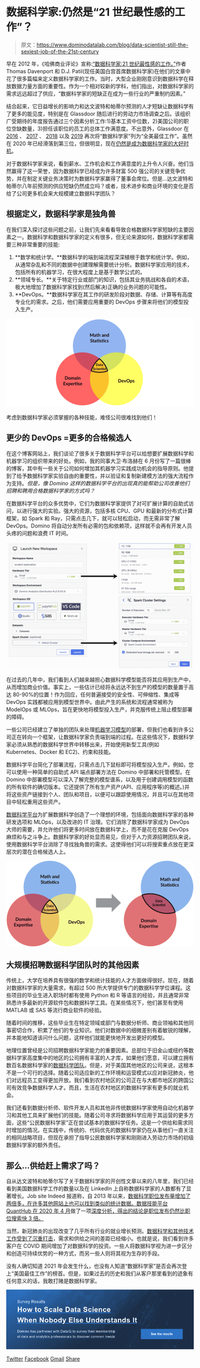 # 数据科学家:仍然是“21 世纪最性感的工作”？

> 原文：<https://www.dominodatalab.com/blog/data-scientist-still-the-sexiest-job-of-the-21st-century>

早在 2012 年，《哈佛商业评论》宣称:[“数据科学家:21 世纪最性感的工作。”](https://hbr.org/2012/10/data-scientist-the-sexiest-job-of-the-21st-century)作者 Thomas Davenport 和 D.J. Patil(现任美国白宫首席数据科学家)在他们的文章中花了很多篇幅来定义数据科学家的工作。当时，大型企业刚刚意识到数据科学在释放数据力量方面的重要性。作为一个相对较新的学科，他们指出，对数据科学家的需求远远超过了供应，“数据科学家的短缺正在成为一些行业的严重制约因素。”

结合起来，它日益增长的影响力和达文波特和帕蒂尔预测的人才短缺让数据科学有了更多的能见度，特别是在 Glassdoor 随后进行的劳动力市场调查之后。该组织广受期待的年度报告通过三个因素分析工作:1)基本工资中位数，2)美国公司的职位空缺数量，3)担任该职位的员工的总体工作满意度。不出意外，Glassdoor 在 [2016](https://www.glassdoor.com/blog/25-jobs-america-2016/) 、 [2017](https://www.glassdoor.com/List/Best-Jobs-in-America-2017-LST_KQ0,25.htm) 、 [2018](https://www.glassdoor.com/blog/best-jobs-in-america-2018/) 以及 [2019](https://www.glassdoor.com/research/best-jobs-2019/) 再次将“数据科学家”列为“全美最佳工作”。虽然在 2020 年已经滑落到第三位，但很明显，现在[仍然是成为数据科学家的大好时机](https://www.datanami.com/2020/11/16/why-data-science-is-still-a-top-job/)。

对于数据科学家来说，看到薪水、工作机会和工作满意度的上升令人兴奋。他们当然赢得了这一荣誉，因为数据科学已经成为许多财富 500 强公司的关键竞争优势，并在制定关键业务决策时为数据科学家赢得了董事会席位。但是…达文波特和帕蒂尔八年前预测的供应短缺仍然成立吗？或者，技术进步和商业环境的变化是否给了公司更多机会来大规模建立数据科学团队？

## 根据定义，数据科学家是独角兽

在我们深入探讨这些问题之前，让我们先来看看导致合格数据科学家短缺的主要因素之一。数据科学和数据科学家的定义有很多，但无论来源如何，数据科学家都需要三种非常重要的技能:

1.  **数学和统计学。**数据科学的端到端流程深深植根于数学和统计学。例如，从通常杂乱和不同的数据中创建理解需要统计分析。数据科学家应用的技术，包括所有的机器学习，在很大程度上是基于数学公式的。
2.  **领域专长。**关于特定行业或部门的知识，包括其业务挑战和各自的术语，极大地增加了数据科学家找到(然后解决)正确的业务问题的可能性。
3.  **DevOps。**数据科学家在其工作的研发阶段对数据、存储、计算等有高度专业化的需求。之后，他们需要应用重要的 DevOps 步骤来将他们的模型投入生产。

![The unification of Domain Expertise, Math, Statistics and DevOps](img/cc6393ca0b3726048cf6fb3234eaa483.png)

考虑到数据科学家必须掌握的各种技能，难怪公司很难找到他们！

## 更少的 DevOps =更多的合格候选人

在这个博客网站上，我们谈论了很多关于数据科学平台可以给想要扩展数据科学和机器学习的组织带来的好处。例如，我的同事大卫·布洛赫在 6 月份写了一篇很棒的博客，其中有一些关于公司如何增加其机器学习实践成功机会的指导原则。他提到了给予数据科学家实验自由的重要性，并以验证和复制新建模方法的强大流程作为支持。*但是，像 Domino 这样的数据科学平台的出现真的能帮助公司改善他们招聘和聘用合格数据科学家的方式吗？*

在数据科学平台的众多优势中，它们为数据科学家提供了对可扩展计算的自助式访问，以进行强大的实验。强大的资源，包括多核 CPU、GPU 和最新的分布式计算框架，如 Spark 和 Ray，只需点击几下，就可以轻松启动，而无需非常了解 DevOps。Domino 将自动分发所有必需的包和依赖项，这样就不会再有开发人员头疼的问题和浪费 IT 时间。

![Launching a workspace in Domino](img/a56ad61215b8df50fad73067c401d782.png)

在过去的几年中，我们看到人们越来越担心数据科学模型能否将其应用到生产中，从而增加商业价值。事实上，一些估计已经将永远达不到生产的模型的数量置于高达 80-90%的位置！作为回应，任何普遍接受的安全性、可伸缩性、集成等 DevOps 实践都被应用到模型世界中。由此产生的系统和流程通常被称为 ModelOps 或 MLOps，旨在更快地将模型投入生产，并克服传统上阻止模型部署的障碍。

一些公司已经建立了单独的团队来处理[机器学习模型](https://blog.dominodatalab.com/a-guide-to-machine-learning-models)的部署，但我们也看到许多公司正在转向一个框架，让数据科学家负责端到端的过程。在这些情况下，数据科学家必须从熟悉的数据科学世界中转移出来，开始使用新型工具(例如 Kubernetes、Docker 和 EC2)、约束和技能。

数据科学平台简化了部署流程，只需点击几下鼠标即可将模型投入生产。例如，您可以使用一种简单的自助式 API 端点部署方法在 Domino 中部署和托管模型。在 Domino 中部署模型可以深入了解完整的模型谱系，以及用于创建调用模型的函数的所有软件的确切版本。它还提供了所有生产资产(API、应用程序等)的概述。)并将这些资产链接到个人、团队和项目，以便可以跟踪使用情况，并且可以在其他项目中轻松重用这些资产。

[数据科学平台](/resources/field-guide/data-science-platforms/)为扩展数据科学创造了一个理想的环境，包括面向数据科学家的各种研发选项和 MLOps，以及改进的 IT 治理。它们消除了数据科学家成为 DevOps 大师的需要，并允许他们将更多时间放在数据科学上，而不是花在克服 DevOps 麻烦和与之斗争上。数据科学家的好处显而易见，但对于人力资源招聘团队来说，使用数据科学平台消除了寻找独角兽的需求。这使得他们可以将搜索重点放在更深层次的潜在合格候选人上。

![Data science focusing on Math, Statistics and Domain Expertise with the help of a data science platform](img/c2c7ba5d24efea8efc696902ef227bb0.png)

## 大规模招聘数据科学团队时的其他因素

传统上，大学在培养具有很强的数学和统计技能的人才方面做得很好。现在，随着对数据科学家的大量需求，有超过 500 所大学提供专门的数据科学学位课程。这些项目的毕业生进入职场时都有使用 Python 和 R 等语言的经验，并且通常非常熟悉许多最新的开源软件包和数据科学工具。在某些情况下，他们甚至有使用 MATLAB 或 SAS 等流行商业软件的经验。

随着时间的推移，这些毕业生在特定领域或部门与数据分析师、商业领袖和其他同事密切合作，积累了他们的专业知识。他们对数据中的细微差别有着敏锐的理解，并本能地知道该问什么问题，这样他们就能更快地开发出更好的模型。

地理位置曾经是公司招聘数据科学家能力的重要因素。总部位于旧金山或纽约等数据科学家高度集中的地区的公司拥有丰富的人才库，如果他们愿意，可以建立拥有数百名数据科学家的[数据科学团队](/resources/field-guide/managing-data-science-teams/)。但是，对于美国其他地区的公司来说，这根本不是一个可行的选择。随着公司适应新的工作环境和运营模式以应对新冠肺炎，他们对远程员工变得更加开放。我们看到农村地区的公司正在与大都市地区的跨国公司有效竞争数据科学人才。而且，生活在农村地区的数据科学家有更多的就业机会。

我们还看到数据分析师、软件开发人员和其他非传统数据科学家使用自动化机器学习和其他工具来扩展他们的技能。随着公司寻求将数据科学应用于其运营的更多方面，这些“公民数据科学家”正在尝试基本的数据科学任务。这是一个供给和需求同时增加的情况。在实践中，传统的、代码优先的数据科学家仍在从事他们一直关注的相同战略项目，但现在承担了指导公民数据科学家和刚刚进入劳动力市场的初级数据科学家的额外责任。

## 那么…供给赶上需求了吗？

自从达文波特和帕蒂尔写了关于数据科学家的开创性文章以来的八年里，我们已经看到美国数据科学工作的数量以及在 LinkedIn 上自称数据科学家的人数都有了显著增长。Job site Indeed 报道称，自 2013 年以来，[数据科学职位发布量增加了两倍多，在许多其他网站上也可以找到类似的统计数据。数据技能平台 QuantHub 在 2020 年 4 月](https://www.hiringlab.org/2019/01/17/data-scientist-job-outlook/)做了一项[深度分析，得出的结论是职位发布仍然比职位搜索快 3 倍。](https://quanthub.com/data-scientist-shortage-2020/)

当然，新冠肺炎的出现改变了几乎所有行业的就业增长预测。[数据科学和其他技术工作受到了沉重打击](https://www.informationweek.com/big-data/data-science-how-the-pandemic-has-affected-10-popular-jobs/d/d-id/1338837?page_number=1)，需求和供给之间的差距已经缩小。也就是说，我们看到许多客户在 COVID 期间增加了对数据科学的投资。一些人将数据科学视为进一步区分和创造可持续优势的一种方式，而另一些人则将其视为生存的手段。

没有人确切知道 2021 年会发生什么，也没有人知道“数据科学家”是否会再次登上“美国最佳工作”的榜首。但是，如果过去的历史和我们从客户那里看到的迹象有任何意义的话，我敢打赌是数据科学家。

[![Survey Results  How to Scale Data Science  When Nobody Else Understands It  Domino has partnered with DataIQ to survey their membership of data and analytics professionals to discover common trends See the results](img/61e11246c685e23f1a5496c3e4628558.png)](https://cta-redirect.hubspot.com/cta/redirect/6816846/ad7d03b1-8e95-4f01-8ba0-dadfa73dee6f) 

[Twitter](/#twitter) [Facebook](/#facebook) [Gmail](/#google_gmail) [Share](https://www.addtoany.com/share#url=https%3A%2F%2Fwww.dominodatalab.com%2Fblog%2Fdata-scientist-still-the-sexiest-job-of-the-21st-century%2F&title=Data%20Scientist%3A%20Still%20the%20%E2%80%9CSexiest%20Job%20of%20the%2021st%20Century%E2%80%9D%3F)